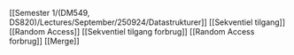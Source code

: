 [[Semester 1/(DM549, DS820)/Lectures/September/250924/Datastrukturer]]
[[Sekventiel tilgang]]
[[Random Access]]
[[Sekventiel tilgang forbrug]]
[[Random Access forbrug]]
[[Merge]]